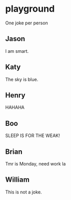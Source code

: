 # playground

One joke per person

## Jason
I am smart.

## Katy
The sky is blue.

## Henry
HAHAHA

## Boo
SLEEP IS FOR THE WEAK!

## Brian
Tmr is Monday, need work la

## William
This is not a joke.

